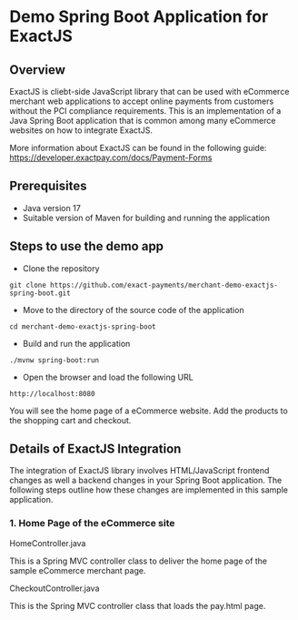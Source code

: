 # Demo Spring Boot Application for ExactJS

## Overview

ExactJS is cliebt-side JavaScript library that can be used with eCommerce merchant web applications
to accept online payments from customers without the PCI compliance requirements. This is 
an implementation of a Java Spring Boot application that is common
among many eCommerce websites on how to integrate ExactJS.

More information about ExactJS can be found in the following guide:
https://developer.exactpay.com/docs/Payment-Forms

## Prerequisites

- Java version 17
- Suitable version of Maven for building and running the application

## Steps to use the demo app
- Clone the repository
```agsl
git clone https://github.com/exact-payments/merchant-demo-exactjs-spring-boot.git
```

- Move to the directory of the source code of the application
```agsl
cd merchant-demo-exactjs-spring-boot
```
- Build and run the application
```agsl
./mvnw spring-boot:run
```

- Open the browser and load the following URL
```agsl
http://localhost:8080
```
You will see the home page of a eCommerce website. Add the products to the
shopping cart and checkout.

## Details of ExactJS Integration

The integration of ExactJS library involves HTML/JavaScript frontend
changes as well a backend changes in your Spring Boot application. The following steps
outline how these changes are implemented in this sample application.

### 1. Home Page of the eCommerce site

HomeController.java 

This is a Spring MVC controller class to deliver the home page of the sample eCommerce
merchant page.

CheckoutController.java

This is the Spring MVC controller class that loads the pay.html page. 

